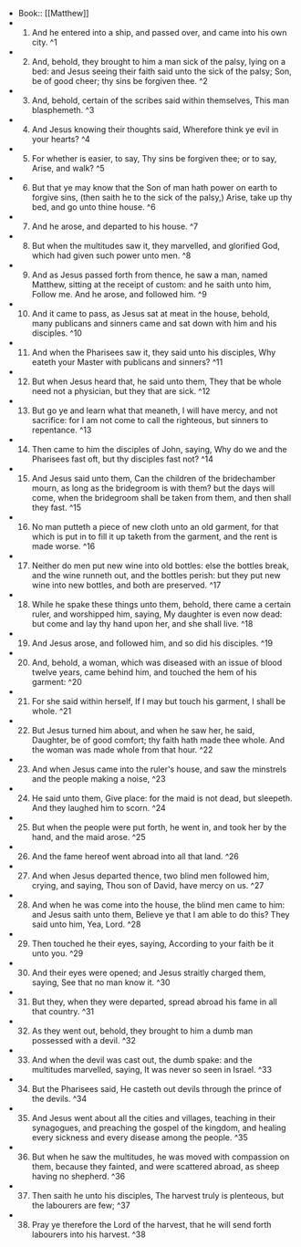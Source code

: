 - Book:: [[Matthew]]
- 1. And he entered into a ship, and passed over, and came into his own city. ^1
- 2. And, behold, they brought to him a man sick of the palsy, lying on a bed: and Jesus seeing their faith said unto the sick of the palsy; Son, be of good cheer; thy sins be forgiven thee. ^2
- 3. And, behold, certain of the scribes said within themselves, This man blasphemeth. ^3
- 4. And Jesus knowing their thoughts said, Wherefore think ye evil in your hearts? ^4
- 5. For whether is easier, to say, Thy sins be forgiven thee; or to say, Arise, and walk? ^5
- 6. But that ye may know that the Son of man hath power on earth to forgive sins, (then saith he to the sick of the palsy,) Arise, take up thy bed, and go unto thine house. ^6
- 7. And he arose, and departed to his house. ^7
- 8. But when the multitudes saw it, they marvelled, and glorified God, which had given such power unto men. ^8
- 9. And as Jesus passed forth from thence, he saw a man, named Matthew, sitting at the receipt of custom: and he saith unto him, Follow me. And he arose, and followed him. ^9
- 10. And it came to pass, as Jesus sat at meat in the house, behold, many publicans and sinners came and sat down with him and his disciples. ^10
- 11. And when the Pharisees saw it, they said unto his disciples, Why eateth your Master with publicans and sinners? ^11
- 12. But when Jesus heard that, he said unto them, They that be whole need not a physician, but they that are sick. ^12
- 13. But go ye and learn what that meaneth, I will have mercy, and not sacrifice: for I am not come to call the righteous, but sinners to repentance. ^13
- 14. Then came to him the disciples of John, saying, Why do we and the Pharisees fast oft, but thy disciples fast not? ^14
- 15. And Jesus said unto them, Can the children of the bridechamber mourn, as long as the bridegroom is with them? but the days will come, when the bridegroom shall be taken from them, and then shall they fast. ^15
- 16. No man putteth a piece of new cloth unto an old garment, for that which is put in to fill it up taketh from the garment, and the rent is made worse. ^16
- 17. Neither do men put new wine into old bottles: else the bottles break, and the wine runneth out, and the bottles perish: but they put new wine into new bottles, and both are preserved. ^17
- 18. While he spake these things unto them, behold, there came a certain ruler, and worshipped him, saying, My daughter is even now dead: but come and lay thy hand upon her, and she shall live. ^18
- 19. And Jesus arose, and followed him, and so did his disciples. ^19
- 20. And, behold, a woman, which was diseased with an issue of blood twelve years, came behind him, and touched the hem of his garment: ^20
- 21. For she said within herself, If I may but touch his garment, I shall be whole. ^21
- 22. But Jesus turned him about, and when he saw her, he said, Daughter, be of good comfort; thy faith hath made thee whole. And the woman was made whole from that hour. ^22
- 23. And when Jesus came into the ruler's house, and saw the minstrels and the people making a noise, ^23
- 24. He said unto them, Give place: for the maid is not dead, but sleepeth. And they laughed him to scorn. ^24
- 25. But when the people were put forth, he went in, and took her by the hand, and the maid arose. ^25
- 26. And the fame hereof went abroad into all that land. ^26
- 27. And when Jesus departed thence, two blind men followed him, crying, and saying, Thou son of David, have mercy on us. ^27
- 28. And when he was come into the house, the blind men came to him: and Jesus saith unto them, Believe ye that I am able to do this? They said unto him, Yea, Lord. ^28
- 29. Then touched he their eyes, saying, According to your faith be it unto you. ^29
- 30. And their eyes were opened; and Jesus straitly charged them, saying, See that no man know it. ^30
- 31. But they, when they were departed, spread abroad his fame in all that country. ^31
- 32. As they went out, behold, they brought to him a dumb man possessed with a devil. ^32
- 33. And when the devil was cast out, the dumb spake: and the multitudes marvelled, saying, It was never so seen in Israel. ^33
- 34. But the Pharisees said, He casteth out devils through the prince of the devils. ^34
- 35. And Jesus went about all the cities and villages, teaching in their synagogues, and preaching the gospel of the kingdom, and healing every sickness and every disease among the people. ^35
- 36. But when he saw the multitudes, he was moved with compassion on them, because they fainted, and were scattered abroad, as sheep having no shepherd. ^36
- 37. Then saith he unto his disciples, The harvest truly is plenteous, but the labourers are few; ^37
- 38. Pray ye therefore the Lord of the harvest, that he will send forth labourers into his harvest. ^38
